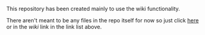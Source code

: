 This repository has been created mainly to use the wiki functionality.

There aren't meant to be any files in the repo itself for now so just click [here](https://github.com/datascibc/datasci4docs/wiki) or in the _wiki_ link in the link list above.

